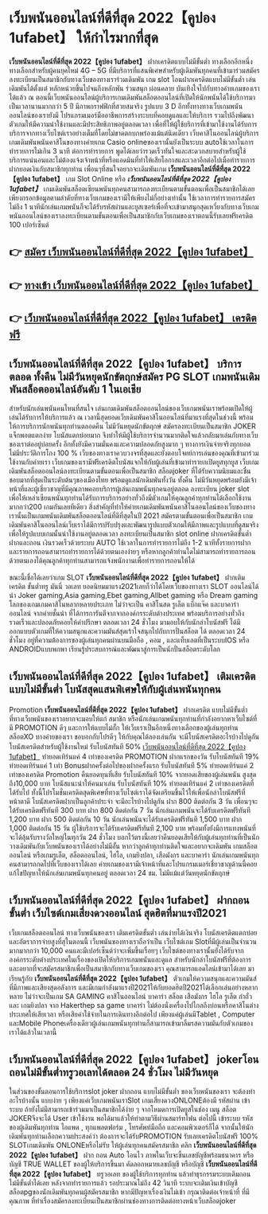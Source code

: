 # เว็บพนันออนไลน์ที่ดีที่สุด 2022【คูปอง 1ufabet】  ให้กำไรมากที่สุด

**เว็บพนันออนไลน์ที่ดีที่สุด 2022【คูปอง 1ufabet】** ฝากเครดิตแบบไม่มีขั้นต่ำ  ทางเลือกอีกหนึ่งทางเลือกสำหรับผู้คนยุคใหม่ 4G – 5G ที่มีบริการที่แสนพิเศษสำหรับผู้เดิมพันทุกคนที่เข้ามาร่วมสมัครลงทะเบียนเป็นสมาชิกกับทางเว็บของทางเราร่วมเดิมพัน เกม slot  โอนฝากเครดิตแบบไม่มีขั้นต่ำ เล่นเดิมพันได้ตั้งแต่ หลักหน่วยขึ้นไปจนถึงหลักพัน ร่วมสนุก ผ่อนคลาย บันเทิงใจไปกับทางค่ายเกมของเราได้แล้ว ณ ตอนนี้เว็บพนันออนไลน์ผู้บริการเกมเดิมพันสล็อตออนไลน์ที่เปิดให้นักพนันได้ใช้บริการมาเป็นเวลานานมากกว่า 5 ปี มีภาพกราฟฟิกที่สวยสมจริง รูปแบบ 3 D
อีกทั้งทางทางเว็บเกมพนันออนไลน์ของเรายังมี โปรแกรมเมอร์มืออาชีพการสร้างระบบที่คอยดูแลและให้บริการ  รวมไปถึงพัฒนาตัวเกมให้มีความน่าใช้งานและมีประสิทธิภาพอยู่ตลอดเวลา เพื่อที่ให้ผู้ใช้บริการที่เข้ามาใช้งานได้รับการบริการจากทางเว็บไซต์เราอย่างเต็มที่โดยไม่ขาดตกบกพร่องแม้แต่นิดเดียว เว็บคาสิโนออนไลน์ผู้บริการเกมเดิมพันพนันคาสิโนของทางค่ายเกม Casio onlineของเรานั้นยังเป็นระบบ autoใช้เวลาในการทำรายการไม่เกิน 3 นาที ต่อการทำรายการ พูดได้เลยว่ารวดเร็วทันใจและสะดวกสบายสำหรับผู้ใช้บริการแน่นอนและไม่ต้องแจ้งเจ้าหน้าที่หรือแอดมินที่ทำให้เสียโอกาสและเวลาอีกต่อไปเมื่อทำรายการฝากยอดเงินกับสมาชิกทุกท่าน
เพื่อนๆที่สนใจอยากจะเดิมพันเกม **เว็บพนันออนไลน์ที่ดีที่สุด 2022【คูปอง 1ufabet】** เกม Slot Online หรือ ***เว็บพนันออนไลน์ที่ดีที่สุด 2022【คูปอง 1ufabet】*** เกมเดิมพันสล็อตเซียนพนันทุกคนสามารถลงทะเบียนตามขั้นตอนเพื่อเป็นสมาชิกได้เลยเพียงกรอกข้อมูลตามลำดับที่ทางเว็บเกมของเรามีให้เพียงไม่กี่อย่างเท่านั้น ใช้เวลาการทำรายการสมัครไม่ถึง 1 นาทีนักเล่นเกมพนันก็จะได้รับรหัสผ่านและยูสเซอร์เพื่อที่จะเข้ามาสนุกสุดเหวี่ยงกับทางเว็บเกมพนันออนไลน์ของเราลงทะเบียนตามขั้นตอนเพื่อเป็นสมาชิกกับเว็บเกมของเราตอนนี้รับเลยฟรีเครดิต 100 เปอร์เซ็นต์ 

## 👉 [สมัคร เว็บพนันออนไลน์ที่ดีที่สุด 2022【คูปอง 1ufabet】](https://archa888.com/)
## 👉 [ทางเข้า เว็บพนันออนไลน์ที่ดีที่สุด 2022【คูปอง 1ufabet】](https://archa888.com/)
## 👉 [เว็บพนันออนไลน์ที่ดีที่สุด 2022【คูปอง 1ufabet】 เครดิตฟรี](https://archa888.com/)

## เว็บพนันออนไลน์ที่ดีที่สุด 2022【คูปอง 1ufabet】 บริการตลอด ทั้งคืน ไม่มีวันหยุดนักขัตฤกษ์สมัคร  PG SLOT เกมพนันเดิมพันสล็อตออนไลน์อันดับ 1 ในเอเชีย

สำหรับนักเล่นพนันคนไหนที่สนใจ เล่นเกมเดิมพันสล็อตออนไลน์ของเว็บเกมพนันเราพร้อมเปิดให้ผู้เล่นได้รับการให้บริการแล้ว ณ เวลานี้สุดยอดเว็บเดิมพันคาสิโนออนไลน์ที่มาแรงที่สุดในช่วงนี้ พร้อมให้การบริการนักพนันทุกท่านตลอดคืน ไม่มีวันหยุดนักขัตฤกษ์ สมัครลงทะเบียนเป็นสมาชิก JOKER แจ็กพอตแตกง่าย โบนัสแตกบ่อยมาก จึงทำให้มีผู้ใช้บริการจำนวนมากติดใจแล้วกลับมาเล่นกับทางเว็บของเราต่ออยู่บ่อยครั้ง อีกทั้งยังมีความมั่นคงและความปลอดภัยสูงมาก ๆ ทางการเงินจ่ายจริงทุกยอดไม่มีประวัติการโกง 100 % เว็บของทางเราควบวงจรที่สุดและยังตอบโจทย์การเล่นของคุณที่เข้ามาร่วมใช้งานกับค่ายเรา
เว็บเกมของเรามีฟรีเครดิตโบนัสแจกให้กับผู้เล่นที่เข้ามาทำรายกเปิดยูสทุกยูส เว็บเกมเดิมพันสล็อตออนไลน์ลงทะเบียนตามขั้นตอนเพื่อเป็นสมาชิก สล็อตjoker ที่ได้รับความนิยมและชื่นชอบมากที่สุดเป็นระดับต้นๆของเมืองไทย พร้อมดูแลนักเดิมพันทั้งวัน ทั้งคืน ไม่มีวันหยุดพร้อมยังมีเจ้าหน้าที่และผู้เชี่ยวชาญที่มีคุณภาพคอยบริการผู้เล่นเกมพนันทุกคนอยู่ตลอด ลงทะเบียน joker slot เพื่อให้เหล่าเซียนพนันทุกท่านได้รับการบริการอย่างทั่วถึงมีตัวเกมให้คุณลูกค้าทุกท่านได้เลือกใช้งานมากกว่า200 เกมกันเลยทีเดียว
สิ่งสำคัญที่ทำให้ค่ายเกมเดิมพันพนันคาสิโนออนไลน์ของเว็บของทางเรานั้นเป็นเกมพนันเดิมพันสล็อตออนไลน์ที่ดีที่สุดในปี 2021 สมัครตามขั้นตอนเพื่อเป็นสมาชิก  เกมเดิมพันคาสิโนออนไลน์เว็บเราได้มีการปรับปรุงและพัฒนารูปแบบตัวเกมให้มีภาพและรูปแบบที่ดูสมจริงเพื่อให้รูปแบบเกมนั้นน่าใช้งานอยู่ตลอดเวลา ลงทะเบียนเป็นสมาชิก slot online ฝากเครดิตขั้นต่ำ ฝากและถอน เงินรวดเร็วด้วยระบบ AUTO ใช้เวลาในการทำรายการไม่ถึง 1-2 นาทีทั้งรายการฝากและรายการถอนสามารถทำรายการได้ด้วยตนเองง่ายๆ หรือหากลูกค้าท่านใดไม่สามารถทำรายการถอนด้วยตนเองได้คุณลูกค้าทุกท่านสามารถแจ้งพนักงานเพื่อทำรายการถอนให้ได้

ขณะนี้เชื่อได้เลยว่าเกม SLOT **เว็บพนันออนไลน์ที่ดีที่สุด 2022【คูปอง 1ufabet】** ฝากเติมเครดิต ขั้นต่ำทรู มันนี่ วอเลท ยอดนิยมมาแรง2021เลยก็ว่าได้โดยเว็บของทางเรา SLOT ออนไลน์ได้นำ  Joker gaming,Asia gaming,Ebet gaming,Allbet gaming หรือ Dream gaming โลกของเกมเกมคาสิโนหลากหลายประเภท ไม่ว่าจะเป็น คาสิโนสด รูเล็ต แบ็กแจ๊ค และบาคาร่าออนไลน์ จากค่ายชั้นนำ ที่ได้การการันตีจากจากองค์กรระดับต่างประเทศ พร้อมบริการอย่างทั่วถึงรวดเร็วและปลอดภัยคอยให้คำปรึกษา ตลอดเวลา 24 ชั่วโมง มามอบให้กับนักล่าโบนัสฟรี ได้มีออกแบบตัวเกมที่ให้ความสนุกและความมันส์สุดเร้าใจสนุกไปกับการปั่นสล็อต ได้ ตลอดเวลา 24 ชั่วโมง อยู่ที่ความต้องการของผู้เล่นทุกคนผ่านบนมือถือ , คอม , และแท็บเลตที่เป็นระบบIOS หรือ ANDROIDแบบพกพา เรียนรู้ประสบการณ์และพัฒนาสู่การเป็นนักปั่นสล็อตระดับโลก

## เว็บพนันออนไลน์ที่ดีที่สุด 2022【คูปอง 1ufabet】 เติมเครดิต แบบไม่มีขั้นต่ำ โบนัสสุดแสนพิเศษให้กับผู้เล่นพนันทุกคน

 Promotion  **เว็บพนันออนไลน์ที่ดีที่สุด 2022【คูปอง 1ufabet】** ฝากเครดิต แบบไม่มีขั้นต่ำ ที่ทางเว็บพนันของเราอยากจะมอบให้แก่  สมาชิก หรือนักเล่นเกมพนันทุกท่านที่กำลังอยากหาเว็บไซต์ที่มี  PROMOTION ดีๆ และการให้แบบไม่กั๊ก ให้เว็บเราเป็นอีกหนึ่งทางเลือกของผู้เล่นทุกท่าน สล็อตXO ทางค่ายของเรา ขอบอกกับโปรดีๆ ให้กับคุณได้ลองเล่นกัน จะมีโบนัสเครดิตอะไรบ้างไปดูกัน
โบนัสเครดิตสำหรับผู้ใช้งานใหม่ รับโบนัสทันที 50% [เว็บพนันออนไลน์ที่ดีที่สุด 2022【คูปอง 1ufabet】](https://archa888.com/) ทำยอดเทิร์นแค่ 4 เท่าของเครดิต
 PROMOTION ฝากแรกของวัน รับโบนัสทันที 19% ทำยอดเทิร์นแค่ 1 เท่า
Bonusฝากครั้งต่อไปของฝากครั้งแรก รับโบนัสทันที 5% ทำยอดเทิร์นแค่ 2 เท่าของเครดิต
 Promotion คืนยอดทุนที่เสีย รับโบนัสทันที 10% จากยอดเสียของผู้เล่นพนัน สูงสุดถึง10,000 บาท
โบนัสแนะนำให้คนมาเล่น รับโบนัสทันที 10% ทำยอดเทิร์นแค่ 2 เท่าของเครดิตที่ได้รับไป
ทั้งนี้โปรโมชั่นเครดิตสุดพิเศษที่ทางเว็บไซต์เราได้จัดเตรียมขึ้นไว้ให้เพื่อนักล่าโบนัสฟรีที่หน้าตาดี โบนัสเครดิตฝากเป็นลูกค้าประจำ จะมีอะไรบ้างไปดูกัน
ฝาก 800 ติดต่อกัน 3 วัน เพื่อนๆจะได้รับเครดิตฟรีทันที 300 บาท
ฝาก 800 ติดต่อกัน 7 วัน นักเล่นเกมพนันจะได้รับเครดิตฟรีทันที 1,200 บาท
ฝาก 500 ติดต่อกัน 10 วัน นักเล่นพนันจะได้รับเครดิตฟรีทันที 1,500 บาท
ฝาก 1,000 ติดต่อกัน 15 วัน ผู้ใช้บริการจะได้รับเครดิตฟรีทันที 2,100 บาท
พร้อมทั้งยังมีการแทงพนันที่จะได้ลุ้นรับรางวัลใหญ่ในทุกวัน 24 ชั่วโมง บอกไว้ตรงนี้เลยว่าคืนยอดเสียให้กับผู้เล่นทุกท่านที่เป็นนักวางเดิมพันกับเว็บพนันของเราได้อย่างไม่มีอั้น หากว่าลูกค้าทุกท่านติดใจและอยากจะเดิมพัน เกมสล็อตออนไลน์ หรือเกมรูเล็ต, สล็อตออนไลน์, ไฮโล, เกมยิงปลา, เสือมังกร และบาคาร่า นักเล่นเกมพนันทุกคนสามารถกดไปที่เว็บของเราได้เลย ค่ายเกมของเรามีเจ้าหน้าที่และโปรแกรมเมอร์เชี่ยวชาญด้านนี้คอยแก้ไขปัญหาให้นักเล่นเกมพนันทุกคนอยู่ ตลอดเวลา 24 ชม. ไม่มีแม้แต่วันหยุดนักขัตฤกษ์

## เว็บพนันออนไลน์ที่ดีที่สุด 2022【คูปอง 1ufabet】 ฝากถอน ขั้นต่ำ  เว็บไซต์เกมเสี่ยงดวงออนไลน์ สุดฮิตที่มาแรงปี2021

เว็บเกมสล็อตออนไลน์ ทางเว็บพนันของเรา เติมเครดิตขั้นต่ำ เล่นง่ายได้เงินจริง โบนัสเครดิตแตกบ่อยและอัตราการจ่ายสูงที่สุในตอนนี้ เว็บพนันของทางเราถือว่าเป็น เว็บไซต์เกม Slotที่มีผู้เล่นเป็นจำนวนมากมากกว่า 10,000 คนและมีเปอร์เซ็นต์ว่าจะเพิ่มขึ้นเรื่อยๆ เว็บไซต์ของทางเรานั้นยังได้รับจากองค์กรระดับต่างประเทศในเรื่องของเปิดให้บริการเกมพนันและดูแล สำหรับนักล่าโบนัสฟรีที่ต้องการและอยากที่จะสมัครสมาชิกเพื่อเป็นสมาชิกกับทางเว็บเกมของเรา คุณสามารถแอดไลน์เข้ามาได้เลย
	มาเรียนรู้กับ **เว็บพนันออนไลน์ที่ดีที่สุด 2022【คูปอง 1ufabet】** ตัวเกมให้ความสนุกและความมันส์ที่มีภาพและเสียงสุดอลังการ และมีเกมกำลังมาแรงปี2021ให้กับยอดฮิตปี2021ได้เลือกเล่นอย่างหลากหลาย  ไม่ว่าจะเป็นเกม SA GAMING คาสิโนออนไลน์ บาคาร่า สล็อต เสือมังกร ไฮโล รูเล็ต กำถั่ว และ เกมยิงปลา จาก Hakerthep sa game บาคาร่า ไม่ต้องนั่งเครื่องไปไกลถึงบ่อนหรือคาสิโนต่างประเทศให้เสียเวลา หรือเสียค่าใช้จ่ายในการเดินทางอีกต่อไป เพียงแค่ผู้เล่นมีTablet , Computer และMobile Phoneเครื่องเดียวผู้เล่นเกมพนันทุกท่านก็สามารถเข้ามาลิ้มรสความมันกับตัวเกมของเราได้แล้วในเวลานี้

## เว็บพนันออนไลน์ที่ดีที่สุด 2022【คูปอง 1ufabet】 jokerโอนถอนไม่มีขั้นต่ำทรูวอเลทได้ตลอด 24 ชั่วโมง ไม่มีวันหยุด

ในส่วนของขั้นตอนการใช้บริการslot joker ฝากถอน แบบไม่มีขั้นต่ำ ของเว็บพนันของเรา จะต้องทำอะไรบ้างนั้น แบบง่าย ๆ เพียงแค่เว็บเกมพนันเราSlot เกมเสี่ยงดวงONLONEต้องมี รหัสผ่าน เข้าระบบ ถ้ายังไม่มีสามารถเข้าร่วมมาเป็นสมาชิกได้ง่าย ๆ จากโหมดการเปิดยูสในช่อง เมนู สล็อต JOKERจึงจะได้ User เข้าใช้งาน พอได้มาแล้วให้ทำตามวิธีผ่านสมาร์ทโฟน ต่อไปนี้
เข้าระบบ รหัส  ของผู้เดิมพันทุกท่าน ไอแพด , ทุกแพลตฟอร์ม , โทรศัพท์มือถือ และคอมพิวเตอร์ก็ได้
จากนั้นให้นักเดิมพันทุกท่านเลือกความประสงค์ว่า ต้องการจะได้รับPROMOTION รับเลยเครดิตโบนัสฟรี 100% SLOTเกมเดิมพัน ONLONEหรือไม่รับ
ให้ผู้เล่นทุกคนสมัครสมาชิก คลิก **เว็บพนันออนไลน์ที่ดีที่สุด 2022【คูปอง 1ufabet】** ฝาก ถอน Auto โอนไว ภาพในเว็บจะขึ้นเลขบัญชีพร้อมธนาคาร หรือบัญชี TRUE WALLET ของผู้ให้บริการขึ้นมา
คัดลอกหมายเลขบัญชี หรือบัญชี **เว็บพนันออนไลน์ที่ดีที่สุด 2022【คูปอง 1ufabet】** ทรูวอเลท ของผู้ใช้บริการทุกท่าน แล้วทำธุรกรรมระบบเติมถอน ไม่มีขั้นต่ำได้เลย
หลังจากทำรายการแล้ว รอประมาณไม่ถึง 42 วินาที ระบบจะเติมเงินเข้าบัญชีสล็อตpgของนักเดิมพันทุกคนผู้สมัครสมาชิก
หากมีปัญหาเรื่องเงินไม่เข้า กรุณาติดต่อเจ้าหน้าที่ ที่มีคุณภาพ ที่ทำเรื่องสมัครลงทะเบียนเป็นสมาชิกผ่านช่องทางการติดต่อทางหน้าเว็บสล็อตjoker


